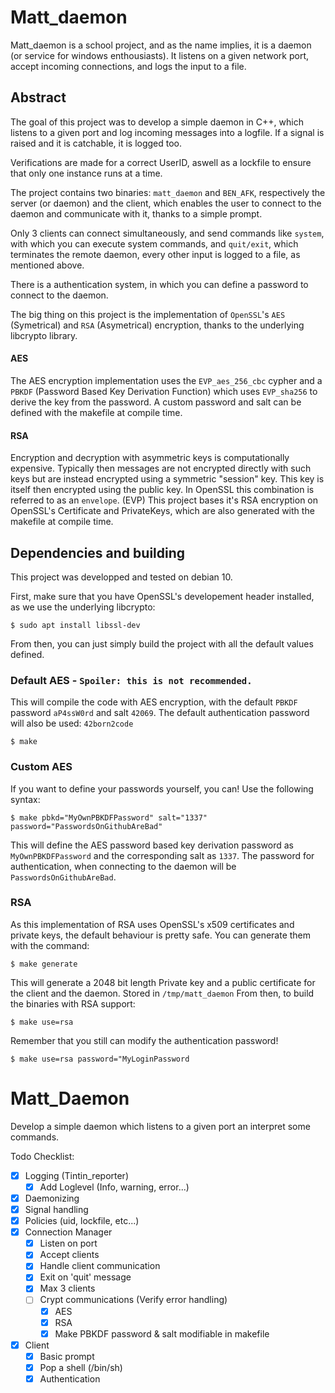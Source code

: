 # Matt_daemon

Matt_daemon is a school project, and as the name implies, it is a daemon (or service for windows enthousiasts). It listens on a given network port, accept incoming connections, and logs the input to a file.

## Abstract

The goal of this project was to develop a simple daemon in C++, which listens to a given port and log incoming messages into a logfile. If a signal is raised and it is catchable, it is logged too.

Verifications are made for a correct UserID, aswell as a lockfile to ensure that only one instance runs at a time.

The project contains two binaries: `matt_daemon` and `BEN_AFK`, respectively the server (or daemon) and the client, which enables the user to  connect to the daemon and communicate with it, thanks to a simple prompt.

Only 3 clients can connect simultaneously, and send commands like `system`, with which you can execute system commands, and `quit/exit`, which terminates the remote daemon, every other input is logged to a file, as mentioned above.

There is a authentication system, in which you can define a password to connect to the daemon.

The big thing on this project is the implementation of `OpenSSL`'s `AES` (Symetrical) and `RSA`  (Asymetrical) encryption, thanks to the underlying libcrypto library.
#### AES
The AES encryption implementation uses the `EVP_aes_256_cbc` cypher and a `PBKDF` (Password Based Key Derivation Function) which uses `EVP_sha256` to derive the key from the password. A custom password and salt can be defined with the makefile at compile time.
#### RSA
Encryption and decryption with asymmetric keys is computationally expensive. Typically then messages are not encrypted directly with such keys but are instead encrypted using a symmetric "session" key. This key is itself then encrypted using the public key. In OpenSSL this combination is referred to as an `envelope`. (EVP)
This project bases it's RSA encryption on OpenSSL's Certificate and PrivateKeys, which are also generated with the makefile at compile time.



 ## Dependencies and building
This project was developped and tested on debian 10.

First, make sure that you have OpenSSL's developement header installed, as we use the underlying libcrypto:

`$ sudo apt install libssl-dev`

From then, you can just simply build the project with all the default values defined.

 ### Default AES     -  `Spoiler: this is not recommended.`
This will compile the code with AES encryption, with the default `PBKDF` password `aP4ssW0rd` and salt `42069`. The default authentication password will also be used: `42born2code`

`$ make`

 ### Custom AES
If you want to define your passwords yourself, you can! Use the following syntax:

`$ make pbkd="MyOwnPBKDFPassword" salt="1337" password="PasswordsOnGithubAreBad"`

This will define the AES password based key derivation password as `MyOwnPBKDFPassword` and the corresponding salt as `1337`. The password for authentication, when connecting to the daemon will be `PasswordsOnGithubAreBad`.

### RSA
As this implementation of RSA uses OpenSSL's x509 certificates and private keys, the default behaviour is pretty safe.
You can generate them with the command:

`$ make generate`

This will generate a 2048 bit length Private key and a public certificate for the client and the daemon. Stored in `/tmp/matt_daemon`
From then, to build the binaries with RSA support:

`$ make use=rsa`

Remember that you still can modify the authentication password!

`$ make use=rsa password="MyLoginPassword`




# Matt_Daemon
Develop a simple daemon which listens to a given port an interpret some commands.

Todo Checklist:
 - [x] Logging (Tintin_reporter)
    -  [x] Add Loglevel (Info, warning, error...)
 - [x] Daemonizing
 - [x] Signal handling
 - [x] Policies (uid, lockfile, etc...)
 - [x] Connection Manager
    - [x] Listen on port
    - [x] Accept clients
    - [x] Handle client communication
    - [x] Exit on 'quit' message
    - [x] Max 3 clients
    - [ ] Crypt communications (Verify error handling)
      - [x] AES 
      - [x] RSA
      - [x] Make PBKDF password & salt modifiable in makefile
 - [x] Client
    - [x] Basic prompt
    - [x] Pop a shell (/bin/sh)
    - [x] Authentication
